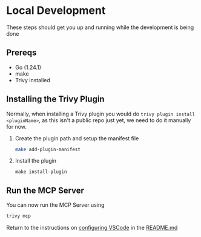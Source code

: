 # Local Development

These steps should get you up and running while the development is being done

## Prereqs

- Go (1.24.1)
- make
- Trivy installed

## Installing the Trivy Plugin

Normally, when installing a Trivy plugin you would do `trivy plugin install <pluginName>`, as this isn't a public repo just yet, we need to do it manually for now.

1. Create the plugin path and setup the manifest file
   ```sh
   make add-plugin-manifest
   ```
2. Install the plugin
   ```ssh
   make install-plugin
   ```

## Run the MCP Server

You can now run the MCP Server using 

```sh
trivy mcp
```

Return to the instructions on [configuring VSCode](README.md#configuring-the-mcp-server-in-vscode) in the [README.md](README.md)